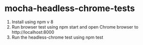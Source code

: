 mocha-headless-chrome-tests
===========================

1. Install using npm v 8
2. Run browser test using npm start and open Chrome browser to http://localhost:8000
3. Run the headless-chrome test using npm test
